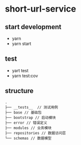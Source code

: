 # short-url-service


## start development

- yarn
- yarn start

## test
- yart test
- yarn test:cov


## structure
```
.
├── __tests__  // 测试用例
├── base // 基础包
├── bootstrap // 启动模块
├── error // 错误定义
├── modules // 业务模块
├── repositories // 数据访问层
└── schemas // 数据模型
```
